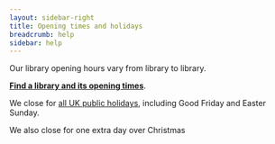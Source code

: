 ```yaml
---
layout: sidebar-right
title: Opening times and holidays
breadcrumb: help
sidebar: help
---
```


Our library opening hours vary from library to library.

**[Find a library and its opening times](/libraries/)**.

We close for [all UK public holidays](https://www.gov.uk/bank-holidays), including Good Friday and Easter Sunday.

We also close for one extra day over Christmas
